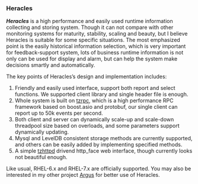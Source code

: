 ### Heracles

***Heracles*** is a high performance and easily used runtime information collecting and storing system. Though it can not compare with other monitoring systems for maturity, stability, scaling and beauty, but I believe Heracles is suitable for some specific situations. The most emphasized point is the easily historical information selection, which is very important for feedback-support system, lots of business runtime information is not only can be used for display and alarm, but can help the system make decisions smartly and automatically.   

The key points of Heracles’s design and implementation includes:
1. Friendly and easily used interface, support both report and select functions. We supported client library and single header file is enough.   
2. Whole system is built on [tzrpc](https://github.com/taozhijiang/tzrpc), which is a high performance RPC framework based on boost.asio and protobuf, our single client can report up to 50k events per second.   
3. Both client and server can dynamically scale-up and scale-down threadpool size based on overloads, and some parameters support dynamically updating.   
4. Mysql and LevelDB consistent storage methods are currently supported, and others can be easily added by implementing specified methods.   
5. A simple [tzhttpd](https://github.com/taozhijiang/tzhttpd) drivend http_face web interface, though currently looks not beautiful enough.   

Like usual, RHEL-6.x and RHEL-7.x are officially supported. You may also be interested in my other project [Argus](https://taozhijiang/argus) for better use of Heracles.   
